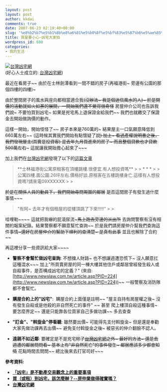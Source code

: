 ```yaml
---
layout: post
layout: post
author: kkdai
comments: true
date: 2007-06-23 02:19:40+00:00
slug: '%e8%b2%b7%e5%b1%8b%e8%a6%81%e5%b0%8f%e5%bf%83%e5%87%b6%e5%ae%85%e5%a4%a7%e5%ae%b6%e6%80%95'
title: 買屋要小心~凶宅大家怕
wordpress_id: 680
categories:
- 我的生活
---
```


[![台灣凶宅網](http://www.unluckyhouse.com/images/misc/vbulletin3_logo_white.gif)](http://www.unluckyhouse.com/index.php)  
(好心人士成立的: [台灣凶宅網](http://www.unluckyhouse.com/index.php))

最近在看房子~~ 由於在士林劍潭看到一間不錯的房子(再福港街~ 旁邊有公園的那個四樓的四樓)~ 

由於整間房子的風水與座向都相當適合我~~(沒辦法~ 我是個迷信風水的人)~ 於是開價的活動就如火如荼的展開，一開始我們還不覺得很奇怪~~ 房屋仲介公司也告訴我們說~ 不要怕買到凶宅~ 如果是兇宅馬上退保證金給我們~~ 我們也就繳交了保證金去開始做詢價的動作。

這樣一開始，開始怪怪了~~ 房子本來是760萬的~ 結果屋主一口氣願意降低到660萬左右~~ (這時候其實我們開始有點懷疑了說~~) 加上~ 看過產權說明書之後，我們發現屋主(其實是投資客) 是去年九月買進來的房子~ 而且整個貸款也才貸款500萬左右~~~ 這就讓我開始擔心起來了~~~

加上我們在[台灣凶宅網](http://www.unluckyhouse.com/index.php)發現了以下的[這篇文章](http://www.unluckyhouse.com/index.php)

<blockquote>**士林福港街公寓原租客在頂樓跳樓.很便宜.有人想投資嗎**
> 
> * * *
> 
> 公寓四樓.面公園.26坪左右.價格好談.原租客在五樓跳樓身亡.這樣有人想投資嗎?請來電09XXXXXX
> 
> </blockquote>

~~於是在關係人員的動員下，我們開始尋問周圍的鄰居~~ 是否這間房子有發生過什麼事情~~~

<blockquote>"有阿~ 去年才有個租屋的從樓頂跳了下來!!!!!"
> 
> </blockquote>

哇哩勒~~~~ 這就把我嚇的屁滾尿流~~~馬上跑去旁邊的派出所~~ 去詢問警察有沒有相關的報案紀錄。結果警察都不願意幫忙查詢~~ 於是我們請房屋仲介幫我們查詢這件事情~~~還好在房屋仲介的幫助下順利的查清楚~ 是真有此事~~ 並且也解除了合約~~

再這裡分享一些資訊給大家~~~~

  * **警察不會幫忙做凶宅查詢**: 不想擋人財路~ 也不想讓週遭恐慌下~ 沒人願意扛這種混水~~~ 加上"所買賣房屋的同一棟大樓其他住戶或鄰居曾經發生殺人或自殺事件，是否構成凶宅的定義？" (來自: [http://www.newslaw.com.tw/article.asp?PID=224](http://www.newslaw.com.tw/article.asp?PID=224))~~ 一般警察及消防隊都不會幫忙。  

  * **購屋合約上的"凶宅"**:  購屋合約上面僅是註明~~ "屋主自持有房屋權之後~ 沒有發生自殺或是他殺的非自然死亡的事件" ~~ 甚至 爬上樓頂自殺這種事情~ 要怎麼界定~~ 還是只能靠各位買家自己多做功課~~ 多去查查  

  * **"訂金"、"斡旋金"停看聽**: 雖然要出價~ 可能得先支付斡旋金~ 但是還是奉勸大家先做功課再去出價~~ 避免支付斡旋金之後~ 被惡劣的仲介翻臉不認人。  

  * **遠親不如近鄰**: 要確定是不是兇宅~~除了[台灣凶宅網](http://www.unluckyhouse.com/index.php)之外~ 最好的方法~ 還是去週遭的鄰居問問看~ 基本上有"非自然死亡"的事件發生~ 鄰居應該多少都會知情~~ 花點時間去問問~~ 總比後來去打官司好~~~

**參考資料:**

  * **[「凶宅」是不動產交易觀念上的重要事項](http://www.newslaw.com.tw/article.asp?PID=800)**
  * **[買（或租）到凶宅，該怎麼辦？--房仲業做得確實嗎？](http://www.newslaw.com.tw/article.asp?PID=224)**
  * **[台灣凶宅網](http://unluckyhouse.com/showthread.php?t=1002)**

  

